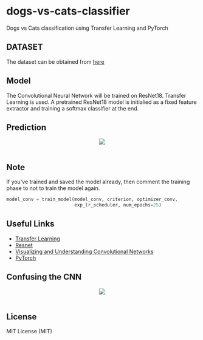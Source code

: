# dogs-vs-cats-classifier
Dogs vs Cats classification using Transfer Learning and PyTorch

## DATASET

The dataset can be obtained from [here](https://www.kaggle.com/c/dogs-vs-cats/)

## Model
The Convolutional Neural Network will be trained on ResNet18. Transfer Learning is used. A pretrained ResNet18 model is initialied as a fixed feature extractor and training a softmax classifier at the end.

## Prediction

<div align="center">
  <img src="https://www.dropbox.com/s/k842le5vb74og5y/cnn1.png?raw=1"><br><br>
</div>


## Note
If you've trained and saved the model already, then comment the training phase to not to train the model again.
```python
model_conv = train_model(model_conv, criterion, optimizer_conv,
                         exp_lr_scheduler, num_epochs=25)
```

## Useful Links
* [Transfer Learning](https://cs231n.github.io/transfer-learning/)
* [Resnet](https://arxiv.org/pdf/1512.03385.pdf)
* [Visualizing and Understanding Convolutional Networks](https://arxiv.org/pdf/1311.2901.pdf)
* [PyTorch](http://pytorch.org/docs/0.3.1/)

## Confusing the CNN 

<div align="center">
  <img src="https://www.dropbox.com/s/31p6pfvd58fld4f/cnn2.png?raw=1"><br><br>
</div>


## License

MIT License (MIT)

